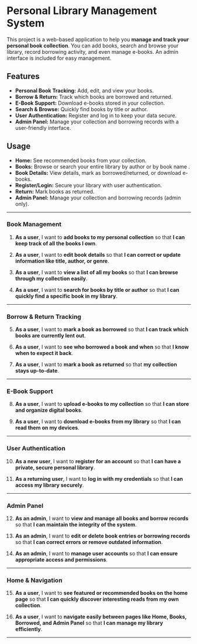 # Personal Library Management System

This project is a web-based application to help you **manage and track your personal book collection**. You can add books, search and browse your library, record borrowing activity, and even manage e-books. An admin interface is included for easy management.

## Features

- **Personal Book Tracking:** Add, edit, and view your books.
- **Borrow & Return:** Track which books are borrowed and returned.
- **E-Book Support:** Download e-books stored in your collection.
- **Search & Browse:** Quickly find books by title or author.
- **User Authentication:** Register and log in to keep your data secure.
- **Admin Panel:** Manage your collection and borrowing records with a user-friendly interface.

## Usage

- **Home:** See recommended books from your collection.
- **Books:** Browse or search your entire library by author or by book name .
- **Book Details:** View details, mark as borrowed/returned, or download e-books.
- **Register/Login:** Secure your library with user authentication.
- **Return:** Mark books as returned.
- **Admin Panel:** Manage your collection and borrowing records (admin only).

---

### Book Management

1. **As a user**, I want to **add books to my personal collection** so that **I can keep track of all the books I own**.

2. **As a user**, I want to **edit book details** so that **I can correct or update information like title, author, or genre**.

3. **As a user**, I want to **view a list of all my books** so that **I can browse through my collection easily**.

4. **As a user**, I want to **search for books by title or author** so that **I can quickly find a specific book in my library**.

---

### Borrow & Return Tracking

5. **As a user**, I want to **mark a book as borrowed** so that **I can track which books are currently lent out**.

6. **As a user**, I want to **see who borrowed a book and when** so that **I know when to expect it back**.

7. **As a user**, I want to **mark a book as returned** so that **my collection stays up-to-date**.

---

### E-Book Support

8. **As a user**, I want to **upload e-books to my collection** so that **I can store and organize digital books**.

9. **As a user**, I want to **download e-books from my library** so that **I can read them on my devices**.

---

### User Authentication

10. **As a new user**, I want to **register for an account** so that **I can have a private, secure personal library**.

11. **As a returning user**, I want to **log in with my credentials** so that **I can access my library securely**.

---

### Admin Panel

12. **As an admin**, I want to **view and manage all books and borrow records** so that **I can maintain the integrity of the system**.

13. **As an admin**, I want to **edit or delete book entries or borrowing records** so that **I can correct errors or remove outdated information**.

14. **As an admin**, I want to **manage user accounts** so that **I can ensure appropriate access and permissions**.

---

### Home & Navigation

15. **As a user**, I want to **see featured or recommended books on the home page** so that **I can quickly discover interesting reads from my own collection**.

16. **As a user**, I want to **navigate easily between pages like Home, Books, Borrowed, and Admin Panel** so that **I can manage my library efficiently**.

---
